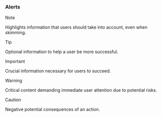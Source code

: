 ### Alerts

> [!NOTE]  
> Highlights information that users should take into account, even when skimming.

> [!TIP]
> Optional information to help a user be more successful.

> [!IMPORTANT]  
> Crucial information necessary for users to succeed.

> [!WARNING]  
> Critical content demanding immediate user attention due to potential risks.

> [!CAUTION]
> Negative potential consequences of an action.

<div id="box" class="jxgbox" style="width:480px; height:360px; margin: 20px auto;"></div>

<script>
    var board = JXG.JSXGraph.initBoard('box', {
        boundingbox: [-5, 10, 7, -6],
        axis:true,
        showCopyright: false,
        showNavigation: false
    });
    board.suspendUpdate();
    var p = [];
    p[0] = board.create('point', [-1,-2], {size:2});
    p[1] = board.create('point', [6,5], {size:2});
    p[2] = board.create('point', [-0.5,1], {size:2});
    p[3] = board.create('point', [3,3], {size:2});
    var f = JXG.Math.Numerics.lagrangePolynomial(p);
    var graph = board.create('functiongraph', [f,-10, 10]);

    var g = function(x) {
        return JXG.Math.Numerics.D(f)(x)-(p[1].Y()-p[0].Y())/(p[1].X()-p[0].X());
    };

    var r = board.create('glider', [
                        function() { return JXG.Math.Numerics.root(g,(p[0].X()+p[1].X())*0.5); },
                        function() { return f(JXG.Math.Numerics.root(g,(p[0].X()+p[1].X())*0.5)); },
                        graph], {name:' ',size:4,fixed:true});
    board.create('tangent', [r], {strokeColor:'#ff0000'});
    line = board.create('line',[p[0],p[1]],{strokeColor:'#ff0000',dash:1});

    board.unsuspendUpdate();
</script>

<div id="jxgbox" class="jxgbox" style="width:480px; height:480px; margin: 20px auto;"></div>

<script>
    const board2 = JXG.JSXGraph.initBoard('jxgbox', {
        axis: true,
        boundingbox: [-8, 8, 8, -8],
        showCopyright: false,
        showNavigation: false
    });

    // Ellipse parameters
    const a = 5;  // semi-major axis
    const b = 3;  // semi-minor axis

    // Center
    const O = board2.create('point', [0, 0], {name: 'O', fixed: true, size: 2});

    // Axes endpoints
    const B = board2.create('point', [a, 0], {name: 'B', fixed: true, size: 2});
    const D = board2.create('point', [0, b], {name: 'D', fixed: true, size: 2});

    // Ellipse
    const ellipse = board2.create('ellipse', [B, D, O], {strokeWidth: 2});

</script>
